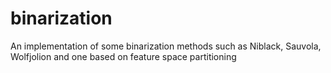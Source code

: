 binarization
============

An implementation of some binarization methods such as Niblack, Sauvola, Wolfjolion and one based on feature space partitioning
